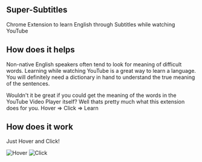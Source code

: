 ## Super-Subtitles

Chrome Extension to learn English through Subtitles while watching YouTube

## How does it helps 

Non-native English speakers often tend to look for meaning of difficult words. Learning while watching YouTube is a great way to learn a language. You will definitely need a dictionary in hand to understand the true meaning of the sentences.

Wouldn't it be great if you could get the meaning of the words in the YouTube Video Player itself? Well thats pretty much what this extension does for you.
Hover => Click => Learn

## How does it work

Just Hover and Click! 

![Hover](https://user-images.githubusercontent.com/71334544/163888110-7a066492-1cdd-48b3-854b-01d9c6b8a091.png)
![Click](https://user-images.githubusercontent.com/71334544/163888208-2d2972ef-4d47-4e3c-ae7c-1cf29d070351.png)







